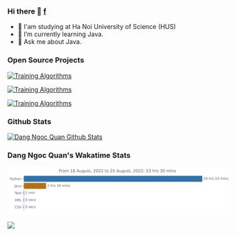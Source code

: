### Hi there 👋 [f](https://www.facebook.com/BrisS104)

- 📖 I'am studying at Ha Noi University of Science (HUS)
- 🌱 I’m currently learning Java.
- 💬 Ask me about Java.




### Open Source Projects
[![Training Algorithms](https://github-readme-stats.vercel.app/api/pin/?username=dangngocquan&repo=TrainingAlgorithms&theme=midnight-purple)](https://github.com/dangngocquan/TrainingAlgorithms)

[![Training Algorithms](https://github-readme-stats.vercel.app/api/pin/?username=dangngocquan&repo=MAT2317MIMGO&theme=midnight-purple)](https://github.com/dangngocquan/MAT2317MIMGO)

[![Training Algorithms](https://github-readme-stats.vercel.app/api/pin/?username=dangngocquan&repo=HUSMAT2317&theme=midnight-purple)](https://github.com/dangngocquan/HUSMAT2317)



### Github Stats
[![Dang Ngoc Quan Github Stats](https://github-readme-stats.vercel.app/api?username=dangngocquan&count_private=true&theme=chartreuse-dark&show_icons=true)](https://github.com/dangngocquan)


<!-- ### Top Languages
[![Top Langs](https://github-readme-stats.vercel.app/api/top-langs/?username=dangngocquan&langs_count=8&theme=midnight-purple&exclude_repo=SimpleSnakeGame)](https://github.com/dangngocquan) -->


### Dang Ngoc Quan's Wakatime Stats
<img
  src="https://github.com/dangngocquan/dangngocquan/blob/master/images/stat.svg"
  alt="Dang Ngoc Quan's Wakatime Stats"
/>

[![](https://komarev.com/ghpvc/?username=dangngocquan&color=brightgreen&style=plastic)](https://github.com/dangngocquan)

